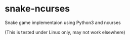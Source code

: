 # snake-ncurses

Snake game implementaion using Python3 and ncurses

(This is tested under Linux only, may not work elsewhere)
